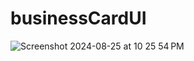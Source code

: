 # businessCardUI
![Screenshot 2024-08-25 at 10 25 54 PM](https://github.com/user-attachments/assets/24ccbbbf-0317-4293-b92c-61fe219c2a7d)
